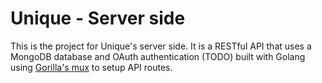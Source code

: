 # Unique - Server side
This is the project for Unique's server side. It is a RESTful API that uses a MongoDB database and OAuth authentication (TODO) built with Golang using [Gorilla's mux](https://github.com/gorilla/mux) to setup API routes.
